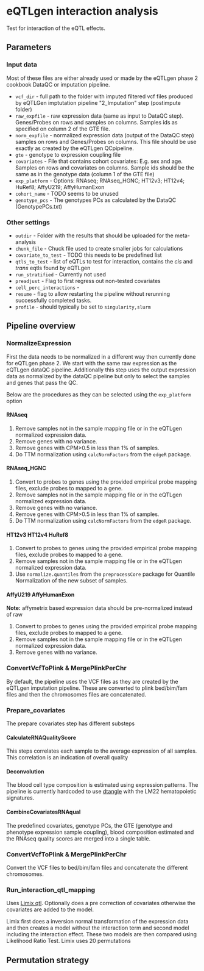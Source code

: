 # eQTLgen interaction analysis

Test for interaction of the eQTL effects.

## Parameters

### Input data

Most of these files are either already used or made by the eQTLgen phase 2 cookbook DataQC or imputation pipeline.

- `vcf_dir` - full path to the folder with imputed filtered vcf files produced by eQTLGen imptutation pipeline "2_Imputation" step (postimpute folder)
- `raw_expfile` - raw expression data (same as input to DataQC step). Genes/Probes on rows and samples on columns. Samples ids as specified on column 2 of the GTE file.
- `norm_expfile` - normalized expression data (output of the DataQC step) samples on rows and Genes/Probes on columns. This file should be use exactly as created by the eQTLgen QCpipeline.
- `gte` - genotype to expression coupling file
- `covariates` - File that contains cohort covariates: E.g. sex and age. Samples on rows and covariates on columns. Sample ids should be the same as in the genotype data (column 1 of the GTE file)
- `exp_platform` - Options: RNAseq; RNAseq_HGNC; HT12v3; HT12v4; HuRef8; AffyU219; AffyHumanExon
- `cohort_name` - TODO seems to be unused
- `genotype_pcs` - The genotypes PCs as calculated by the DataQC (GenotypePCs.txt)

### Other settings

- `outdir` - Folder with the results that should be uploaded for the meta-analysis
- `chunk_file` - Chuck file used to create smaller jobs for calculations
- `covariate_to_test` - TODO this needs to be predefined list
- `qtls_to_test` - list of eQTLs to test for interaction, contains the *cis* and *trans* eqtls found by eQTLgen
- `run_stratified` - Currently not used
- `preadjust` - Flag to first regress out non-tested covariates
- `cell_perc_interactions` -
- `resume` - flag to allow restarting the pipeline without rerunning successfully completed tasks.
- `profile` - should typically be set to `singularity,slurm`

## Pipeline overview

### NormalizeExpression
First the data needs to be normalized in a different way then currently done for eQTLgen phase 2.
We start with the same raw expression as the eQTLgen dataQC pipeline. Additionally this step uses
the output expression data as normalized by the dataQC pipeline but only to select the samples and
genes that pass the QC.

Below are the procedures as they can be selected using the `exp_platform` option

#### RNAseq

1. Remove samples not in the sample mapping file or in the eQTLgen normalized expression data.
2. Remove genes with no variance.
3. Remove genes with CPM>0.5 in less than 1% of samples.
4. Do TTM normalization using `calcNormFactors` from the `edgeR` package.

#### RNAseq_HGNC

1. Convert to probes to genes using the provided empirical probe mapping files, exclude probes to mapped to a gene.
2. Remove samples not in the sample mapping file or in the eQTLgen normalized expression data.
3. Remove genes with no variance.
4. Remove genes with CPM>0.5 in less than 1% of samples.
5. Do TTM normalization using `calcNormFactors` from the `edgeR` package.

#### HT12v3 HT12v4 HuRef8

1. Convert to probes to genes using the provided empirical probe mapping files, exclude probes to mapped to a gene.
2. Remove samples not in the sample mapping file or in the eQTLgen normalized expression data.
3. Use `normalize.quantiles` from the `preprocessCore` package for Quantile Normalization of the new subset of samples.

#### AffyU219 AffyHumanExon

**Note:** affymetrix based expression data should be pre-normalized instead of raw

1. Convert to probes to genes using the provided empirical probe mapping files, exclude probes to mapped to a gene.
2. Remove samples not in the sample mapping file or in the eQTLgen normalized expression data.
3. Remove genes with no variance.

### ConvertVcfToPlink & MergePlinkPerChr

By default, the pipeline uses the VCF files as they are created by the eQTLgen imputation pipeline. 
These are converted to plink bed/bim/fam files and then the chromosomes files are concatenated. 

### Prepare_covariates
The prepare covariates step has different substeps

#### CalculateRNAQualityScore
This steps correlates each sample to the average expression of all samples. This 
correlation is an indication of overall quality

#### Deconvolution
The blood cell type composition is estimated using expression patterns. The pipeline is currently
hardcoded to use [dtangle](https://gjhunt.github.io/dtangle/) with the LM22 hematopoietic signatures.

#### CombineCovariatesRNAqual
The predefined covariates, genotype PCs, the GTE (genotype and phenotype expression sample coupling),
blood composition estimated and the RNAseq quality scores are merged into a single table.

### ConvertVcfToPlink & MergePlinkPerChr
Convert the VCF files to bed/bim/fam files and concatenate the different chromosomes. 

### Run_interaction_qtl_mapping
Uses [Limix qtl](https://github.com/single-cell-genetics/limix_qtl?tab=readme-ov-file). 
Optionally does a pre correction of covariates otherwise the covariates are added to the model.

Limix first does a inversion normal transformation of the expression data and then creates a model 
without the interaction term and second model including the interaction effect. 
These two models are then compared using Likelihood Ratio Test. Limix uses 20 permutations 

## Permutation strategy

